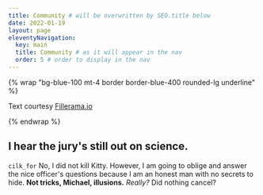 ```yaml
---
title: Community # will be overwritten by SEO.title below
date: 2022-01-19
layout: page
eleventyNavigation:
  key: main
  title: Community # as it will appear in the nav
  order: 5 # order to display in the nav
---
```


{% wrap "bg-blue-100 mt-4 border border-blue-400 rounded-lg underline" %}

Text courtesy [Fillerama.io](http://fillerama.io/)

{% endwrap %}

## I hear the jury's still out on science.

`cilk_for` No, I did not kill Kitty. However, I am going to oblige and answer the nice officer's questions because I am an honest man with no secrets to hide. **Not tricks, Michael, illusions.** _Really?_ Did nothing cancel?


